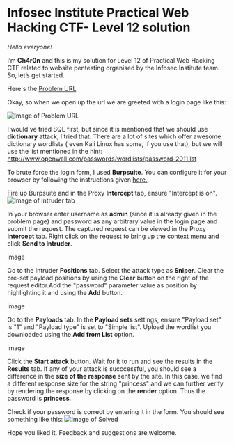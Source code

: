 # Infosec Institute Practical Web Hacking CTF- Level 12 solution #

*Hello everyone!*

I’m **Ch4r0n** and this is my solution for Level 12 of Practical Web Hacking CTF related to website pentesting organised by the Infosec Institute team. 
So, let’s get started.

Here's the [Problem URL](http://ctf.infosecinstitute.com/ctf2/exercises/ex12.php)

Okay, so when we open up the url we are greeted with a login page like this:

![Image of Problem URL](https://github.com/Th3Ch4r0n/CTF-writeups/blob/master/Level12_1.png)

I would've tried SQL first, but since it is mentioned that we should use **dictionary** attack, I tried that.
There are a lot of sites which offer awesome dictionary wordlists ( even Kali Linux has some, if you use that), 
but we will use the list mentioned in the hint:
http://www.openwall.com/passwords/wordlists/password-2011.lst

To brute force the login form, I used **Burpsuite**. You can configure it for your browser by following the instructions given [here.](https://support.portswigger.net/customer/portal/articles/1783066-configuring-firefox-to-work-with-burp)

Fire up Burpsuite and in the Proxy **Intercept** tab, ensure "Intercept is on".
![Image of Intruder tab](https://github.com/Th3Ch4r0n/CTF-writeups/blob/master/Level12_2.png)


In your browser enter username as **admin** (since it is already given in the problem page) and password as any arbitrary value in the login page and submit the request. 
The captured request can be viewed in the Proxy **Intercept** tab.
Right click on the request to bring up the context menu and click **Send to Intruder**.

image

Go to the Intruder **Positions** tab.
Select the attack type as **Sniper**.
Clear the pre-set payload positions by using the **Clear** button on the right of the request editor.Add the "password" parameter value as position by highlighting it and using the **Add** button. 

image


Go to the **Payloads** tab. In the **Payload sets** settings, ensure "Payload set" is "1" and "Payload type" is set to "Simple list".
Upload the wordlist you downloaded using the **Add from List** option.

image


Click the **Start attack** button.
Wait for it to run and see the results in the **Results** tab.
If any of your attack is succcessful, you should see a difference in the **size of the response** sent by the site.
In this case, we find a different response size for the string "princess" and we can further verify by rendering the response by clicking on the **render** option. Thus the password is **princess**.



Check if your password is correct by entering it in the form.
You should see something like this:
![Image of Solved](https://github.com/Th3Ch4r0n/CTF-writeups/blob/master/Level12_3.png)

Hope you liked it. 
Feedback and suggestions are welcome.
